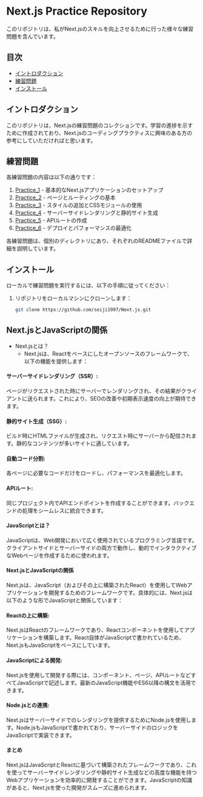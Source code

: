 # Next.js Practice Repository

このリポジトリは、私がNext.jsのスキルを向上させるために行った様々な練習問題を含んでいます。

## 目次

- [イントロダクション](#イントロダクション)
- [練習問題](#練習問題)
- [インストール](#インストール)

## イントロダクション

このリポジトリは、Next.jsの練習問題のコレクションです。学習の進捗を示すために作成されており、Next.jsのコーディングプラクティスに興味のある方の参考にしていただければと思います。

## 練習問題

各練習問題の内容は以下の通りです：

1. [Practice_1](practice_1.md) - 基本的なNext.jsアプリケーションのセットアップ
2. [Practice_2](practice_2.md) - ページとルーティングの基本
3. [Practice_3](practice_3.md) - スタイルの追加とCSSモジュールの使用
4. [Practice_4](practice_4.md) - サーバーサイドレンダリングと静的サイト生成
5. [Practice_5](practice_5.md) - APIルートの作成
6. [Practice_6](practice_6.md) - デプロイとパフォーマンスの最適化

各練習問題は、個別のディレクトリにあり、それぞれのREADMEファイルで詳細を説明しています。

## インストール

ローカルで練習問題を実行するには、以下の手順に従ってください：

1. リポジトリをローカルマシンにクローンします：
   ```bash
   git clone https://github.com/seiji1997/Next.js.git


## Next.jsとJavaScriptの関係
- Next.jsとは？
    - Next.jsは、Reactをベースにしたオープンソースのフレームワークで、以下の機能を提供します：

#### サーバーサイドレンダリング（SSR）:

ページがリクエストされた時にサーバーでレンダリングされ、その結果がクライアントに送られます。これにより、SEOの改善や初期表示速度の向上が期待できます。

#### 静的サイト生成（SSG）:

ビルド時にHTMLファイルが生成され、リクエスト時にサーバーから配信されます。静的なコンテンツが多いサイトに適しています。

#### 自動コード分割:

各ページに必要なコードだけをロードし、パフォーマンスを最適化します。

#### APIルート:

同じプロジェクト内でAPIエンドポイントを作成することができます。バックエンドの処理をシームレスに統合できます。

#### JavaScriptとは？
JavaScriptは、Web開発において広く使用されているプログラミング言語です。クライアントサイドとサーバーサイドの両方で動作し、動的でインタラクティブなWebページを作成するために使われます。

#### Next.jsとJavaScriptの関係
Next.jsは、JavaScript（およびその上に構築されたReact）を使用してWebアプリケーションを開発するためのフレームワークです。具体的には、Next.jsは以下のような形でJavaScriptと関係しています：

#### Reactの上に構築:

Next.jsはReactのフレームワークであり、Reactコンポーネントを使用してアプリケーションを構築します。React自体がJavaScriptで書かれているため、Next.jsもJavaScriptをベースにしています。

#### JavaScriptによる開発:

Next.jsを使用して開発する際には、コンポーネント、ページ、APIルートなどすべてJavaScriptで記述します。最新のJavaScript機能やES6以降の構文を活用できます。

#### Node.jsとの連携:

Next.jsはサーバーサイドでのレンダリングを提供するためにNode.jsを使用します。Node.jsもJavaScriptで書かれており、サーバーサイドのロジックをJavaScriptで実装できます。

#### まとめ
Next.jsはJavaScriptとReactに基づいて構築されたフレームワークであり、これを使ってサーバーサイドレンダリングや静的サイト生成などの高度な機能を持つWebアプリケーションを効率的に開発することができます。JavaScriptの知識があると、Next.jsを使った開発がスムーズに進められます。
